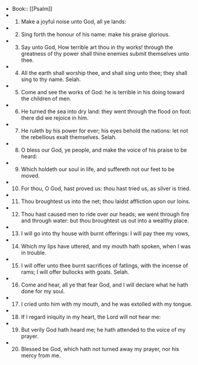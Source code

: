 - Book:: [[Psalm]]
- 1. Make a joyful noise unto God, all ye lands:
- 2. Sing forth the honour of his name: make his praise glorious.
- 3. Say unto God, How terrible art thou in thy works! through the greatness of thy power shall thine enemies submit themselves unto thee.
- 4. All the earth shall worship thee, and shall sing unto thee; they shall sing to thy name. Selah.
- 5. Come and see the works of God: he is terrible in his doing toward the children of men.
- 6. He turned the sea into dry land: they went through the flood on foot: there did we rejoice in him.
- 7. He ruleth by his power for ever; his eyes behold the nations: let not the rebellious exalt themselves. Selah.
- 8. O bless our God, ye people, and make the voice of his praise to be heard:
- 9. Which holdeth our soul in life, and suffereth not our feet to be moved.
- 10. For thou, O God, hast proved us: thou hast tried us, as silver is tried.
- 11. Thou broughtest us into the net; thou laidst affliction upon our loins.
- 12. Thou hast caused men to ride over our heads; we went through fire and through water: but thou broughtest us out into a wealthy place.
- 13. I will go into thy house with burnt offerings: I will pay thee my vows,
- 14. Which my lips have uttered, and my mouth hath spoken, when I was in trouble.
- 15. I will offer unto thee burnt sacrifices of fatlings, with the incense of rams; I will offer bullocks with goats. Selah.
- 16. Come and hear, all ye that fear God, and I will declare what he hath done for my soul.
- 17. I cried unto him with my mouth, and he was extolled with my tongue.
- 18. If I regard iniquity in my heart, the Lord will not hear me:
- 19. But verily God hath heard me; he hath attended to the voice of my prayer.
- 20. Blessed be God, which hath not turned away my prayer, nor his mercy from me.
